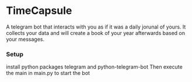 # TimeCapsule
A telegram bot that interacts with you as if it was a daily jorunal of yours. It collects your data and will create a book of your year afterwards based on your messages.


### Setup
install python packages telegram and python-telegram-bot
Then execute the main in main.py to start the bot
